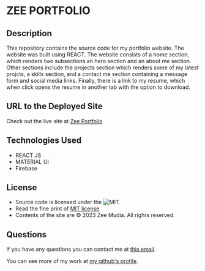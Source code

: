 # ZEE PORTFOLIO

## Description

This repository contains the source code for my portfolio website. The website was built using REACT. The website consists of a home section, which renders two  subsections an hero section and an about me section.  Other sections include the projects section which renders some of my latest projcts, a skills section,  and a contact me section containing a message form and social media links. Finally, there is a link to my resume, which when click opens the resume in another tab with the option to download.


## URL to the Deployed Site

Check out the live site at [Zee Portfolio](https://bit.ly/zeemudia)

## Technologies Used
* REACT JS
* MATERIAL UI
* Firebase

## License
* Source code is licensed under the ![MIT](https://img.shields.io/badge/License-MIT-yellow.svg).
* Read the fine print of [MIT license](./license)
* Contents of the site are &copy; 2023 Zee Mudia. All righrs reserved.


## Questions

If you have any questions you can contact me at [this email](iosazee1@gmail.com).

You can see more of my work at [my github's profile](https://github.com/iosazee).
